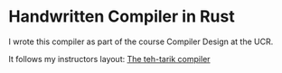# Handwritten Compiler in Rust
I wrote this compiler as part of the course Compiler Design at the UCR.

It follows my instructors layout: [The teh-tarik compiler](https://github.com/danieltan1517/teh_tarik)
